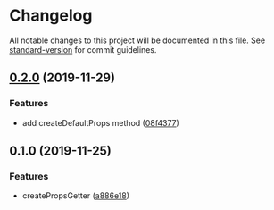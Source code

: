 # Changelog

All notable changes to this project will be documented in this file. See [standard-version](https://github.com/conventional-changelog/standard-version) for commit guidelines.

## [0.2.0](https://github.com/rickkky/create-props-getter/compare/v0.1.0...v0.2.0) (2019-11-29)


### Features

* add createDefaultProps method ([08f4377](https://github.com/rickkky/create-props-getter/commit/08f437767ecb9adea218399f61d6c60018a215be))

## 0.1.0 (2019-11-25)


### Features

* createPropsGetter ([a886e18](https://github.com/rickkky/create-props-getter/commit/a886e18ffd8a580282901d9f8efb8e0c5edcef50))
